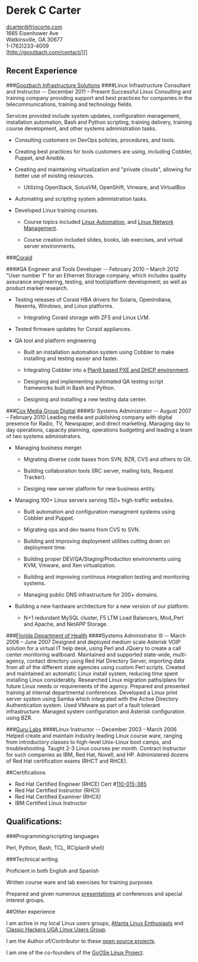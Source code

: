 # Derek C Carter
<dcarter@friocorte.com>  
1665 Eisenhower Ave  
Watkinsville, GA  30677  
1-(762)233-4009  
[http://goozbach.com/contact/][]  

## Recent Experience

###[Goozbach Infrastructure Solutions][]
####Linux Infrastructure Consultant and Instructor -- December 2011 – Present
Successful Linux Consulting and training company providing support and best practices for companies in the telecommunications, training and technology fields.

Services provided include system updates, configuration management, installation automation, Bash and Python scripting, training delivery, training course development, and other systems administration tasks.

* Consulting customers on DevOps policies, procedures, and tools.

* Creating best practices for tools customers are using, including Cobbler, Puppet, and Ansible.

* Creating and maintaining virtualization and "private clouds", allowing for better use of existing resources.

    + Utilizing OpenStack, SolusVM, OpenShift, Vmware, and VirtualBox

* Automating and scripting system administration tasks.

* Developed Linux training courses.

    + Course topics included [Linux Automation][], and [Linux Network Management][].

    + Course creation included slides, books, lab exercises, and virtual server environments.

###[Coraid][]

####QA Engineer and Tools Developer -- February 2010 – March 2012
"User number 1" for an Ethernet Storage company, which includes quality assurance engineering, testing, and tool/platform development; as well as product market research.

* Testing releases of Coraid HBA drivers for Solaris, OpenIndiana, Nexenta, Windows, and Linux platforms.

    + Integrating Coraid storage with ZFS and Linux LVM.

* Tested firmware updates for Coraid appliances.

* QA tool and platform engineering

    + Built an installation automation system using Cobbler to make installing and testing easier and faster.

    + Integrating Cobbler into a [Plan9 based PXE and DHCP environment][].

    + Designing and implementing automated QA testing script frameworks built in Bash and Python.

    + Designing and installing a new testing data center.

###[Cox Media Group Digital][]
####Sr Systems Administrator -- August 2007 – February 2010
Leading media and publishing company with digital presence for Radio, TV, Newspaper, and direct marketing.
Managing day to day operations, capacity planning, operations budgeting and leading a team of two systems administrators.

* Managing business merger.

    + Migrating diverse code bases from SVN, BZR, CVS and others to Git.

    + Building collaboration tools (IRC server, mailing lists, Request Tracker).

    + Desiging new server platform for new business entity.

* Managing 100+ Linux servers serving 150+ high-traffic websites.

    + Built automation and configuration managment systems using Cobbler and Puppet.

    + Migrating ops and dev teams from CVS to SVN.

    + Building and improving deployment utilities cutting down on deployment time.

    + Building proper DEV/QA/Staging/Production environments using KVM, Vmware, and Xen virtualization.

    + Building and improving continous integration testing and monitoring systems.

    + Managing public DNS infrastructure for 200+ domains.

* Building a new hardware architecture for a new version of our platform.

    + N+1 redundant MySQL cluster, F5 LTM Load Balancers, Mod_Perl and Apache, and NetAPP Storage.

###[Florida Department of Health][]
####Systems Administrator III -- March 2006 – June 2007
Designed and deployed medium scale Asterisk VOIP solution for a virtual IT help desk, using Perl and JQuery to create a call center monitoring wallboard. Maintained and supported state-wide, multi-agency, contact directory using Red Hat Directory Server, importing data from all of the different state agencies using custom Perl scripts. Created and maintained an automatic Linux install system, reducing time spent installing Linux considerably. Researched Linux migration paths/plans for future Linux needs or requirements of the agency. Prepared and presented training at internal departmental conferences. Developed a Linux print server system using Samba which integrated with the Active Directory Authentication system. Used VMware as part of a fault tolerant infrastructure. Managed system configuration and Asterisk configuration using BZR.

###[Guru Labs][]
####Linux Instructor -- December 2003 - March 2006
Helped create and maintain industry leading Linux course ware, ranging from introductory classes to high-level Unix-Linux boot camps, and troubleshooting. Taught 2-3 Linux courses per month. Contract instructor for such companies as IBM, Red Hat, Novell, and HP. Administered dozens of Red Hat certification exams (RHCT and RHCE).

##Certifications
* Red Hat Certified Engineer (RHCE) Cert #[110-015-385][]
* Red Hat Certified Instructor (RHCI)
* Red Hat Certified Examiner (RHCX)
* IBM Certified Linux Instructor

## Qualifications:

###Programming/scripting languages

Perl,  Python,  Bash,  TCL,  RC(plan9 shell)  

###Technical writing

Proficient in both English and Spanish

Written course ware and lab exercises for training purposes

Prepared and given numerous [presentations][] at conferences and special interest groups.

##Other experience

I am active in my local Linux users groups, [Atlanta Linux Enthusiasts][] and [Classic Hackers UGA Linux Users Group][]. 

I am the Author of/Contributor to these [open source projects][].

I am one of the co-founders of the [GoOSe Linux Project][].

  [Linux Network Management]: http://training.linuxfoundation.org/linux-courses/system-administration-training/linux-network-management
  [Linux Automation]: http://training.linuxfoundation.org/linux-courses/system-administration-training/linux-enterprise-automation
  [http://blog.friocorte.com/]: http://blog.friocorte.com/
  [http://goozbach.com/contact/]: http://goozbach.com/contact/
  [Goozbach Infrastructure Solutions]: http://goozbach.com/
  [Coraid]: http://www.coraid.com/
  [Cox Media Group Digital]: http://cmgdigital.com/
  [Cox Radio Interactive]: http://cxri.net/
  [Florida Department of Health]: http://www.doh.state.fl.us/
  [Guru Labs]: http://www.gurulabs.com/
  [Virtual Business Card -- http://blog.friocorte.com/card/]: http://blog.friocorte.com/card/
  [Main Website -- http://blog.friocorte.com/]: http://blog.friocorte.com/
  [presentations]: http://presentation.goozbach.com/
  [open source projects]: http://github.com/goozbach/
  [Classic Hackers UGA Linux Users Group]: http://chugalug.uga.edu/
  [Atlanta Linux Enthusiasts]: http://ale.org/
  [Plan9 based PXE and DHCP environment]: http://blog.friocorte.com/2011/05/chain-loading-pxe-servers.html
  [GoOSe Linux Project]: http://gooseproject.org/
  [110-015-385]: https://www.redhat.com/wapps/training/certification/verify.html?certNumber=110-015-385&verify=Verify
